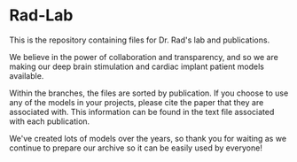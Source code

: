 # Rad-Lab
This is the repository containing files for Dr. Rad's lab and publications. 

We believe in the power of collaboration and transparency, and so we are making our deep brain stimulation and cardiac implant patient models available. 

Within the branches, the files are sorted by publication. If you choose to use any of the models in your projects, please cite the paper that they are associated with. This information can be found in the text file associated with each publication.

We've created lots of models over the years, so thank you for waiting as we continue to prepare our archive so it can be easily used by everyone!
